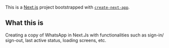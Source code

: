 This is a [Next.js](https://nextjs.org/) project bootstrapped with [`create-next-app`](https://github.com/vercel/next.js/tree/canary/packages/create-next-app).

## What this is
Creating a copy of WhatsApp in Next.Js with functionalities such as sign-in/ sign-out, last active status, loading screens, etc.
